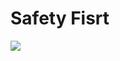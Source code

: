 <div id="top"></div>
<p align="center">
<h1>Safety Fisrt</h1>
<img src="assets/Zrzut ekranu 2022-02-17 115457">
</p>

